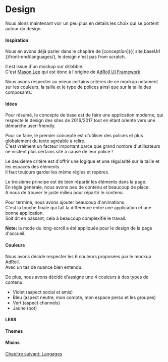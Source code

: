 # Design

Nous alons maintenant voir un peu plus en détails les choix qui se portent autour du design.

#### Inspiration

Nous en avons déjà parler dans le chapitre de [conception]({{ site.baseUrl }}front-end/languages/), le design n'est pas from scratch.

Il est issue d'un mockup sur dribbble.  
C'est [Mason Lee](https://dribbble.com/masonlee) qui est donc à l'origine de [AdRoll UI Framework](https://dribbble.com/shots/2833155-AdRoll-UI-Framework).

Nous avons respecter au mieux certains critères de ce mockup notament sur les couleurs, la taille et le type de polices ainsi que sur la taille des composants.

#### Idées

Pour résumé, le concepte de base est de faire une application moderne, qui respecte le design des sites de 2016/2017 tout en étant orienté vers une démarche user-friendly.

Pour ce faire, le premier concepte est d'utiliser des polices et plus globalement du texte agréable à relire.  
C'est vraiment un facteur important parce que grand nombre d'utilisateurs ne visitent plus certains site à cause de leur police !

Le deuxième critère est d'offrir une logique et une régularité sur la taille et les espaces des éléments.  
Il faut toujours garder les même règles et repères.

Le troisième principe est de bien répartir les éléments dans la page.  
En règle générale, nous avons peu de contenu et beaucoup de place.  
A nous de trouver le juste milieu pour répartir le contenu.

Pour terminé, nous avons ajouter beaucoup d'animations.  
C'est la touche finale qui fait la différence entre une application et une bonne application.  
Soit dit en passant, cela à beaucoup complexifié le travail.

**Note:** la mode du long-scroll a été appliquée pour le design de la page d'accueil.

#### Couleurs

Nous avons décidé respecter les 6 couleurs proposées par le mockup AdRoll.  
Avec un tas de nuance bien entendu.

De plus, nous avons décidé d'assigné une 4 couleurs à des types de contenu:

- Violet (aspect social et amis)
- Bleu (aspect neutre, mon compte, mon espace perso et les groupes)
- Vert (aspect channels)
- Jaune (bot)

#### LESS

#### Themes

#### Mixins

<a href="{{ site.baseUrl }}front-end/languages/" class="btn btn-green">Chapitre suivant: Langages</a>
